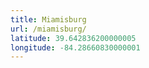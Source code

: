 ```yaml
---
title: Miamisburg
url: /miamisburg/
latitude: 39.642836200000005
longitude: -84.28660830000001
---
```

